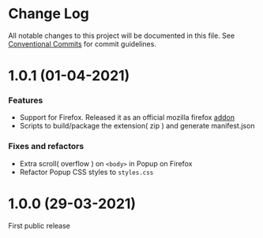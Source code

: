# Change Log

All notable changes to this project will be documented in this file.
See [Conventional Commits](https://conventionalcommits.org) for commit guidelines.

# 1.0.1 (01-04-2021)

### Features

- Support for Firefox. Released it as an official mozilla firefox [addon](https://addons.mozilla.org/en-US/firefox/addon/bettergithub)
- Scripts to build/package the extension( zip ) and generate manifest.json

### Fixes and refactors

- Extra scroll( overflow ) on `<body>` in Popup on Firefox
- Refactor Popup CSS styles to `styles.css`

# 1.0.0 (29-03-2021)

First public release
